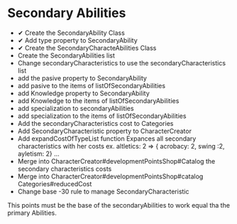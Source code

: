 # Secondary Abilities
* ✔ Create the SecondaryAbility Class
* ✔ Add type property to SecondaryAbility
* ✔ Create the SecondaryCharacteAbilities Class
* Create the SecondaryAbilities list
* Change secondaryCharacteristics to use the secondaryCharacteristics list
* add the pasive property to SecondaryAbility
* add pasive to the items of listOfSecondaryAbilities
* add Knowledge property to SecondaryAbility
* add Knowledge to the items of listOfSecondaryAbilities
* add specialization to secondaryAbilities
* add specialization to the items of listOfSecondaryAbilities
* Add the secondaryCharacteristics cost to Categories
* Add SecondaryCharacteristic property to CharacterCreator
* Add expandCostOfTypeList function
  Expances all secondary characteristics with her costs ex. altletics: 2 => { acrobacy: 2, swing :2, ayletism: 2} ...
* Merge into CharacterCreator#developmentPointsShop#Catalog the secondary characteristics costs
* Merge into CharacterCreator#developmentPointsShop#catalog Categories#reducedCost
* Change base -30 rule to manage SecondaryCharacteristic

This points must be the base of the secondaryAbilities to work equal tha the primary Abilities.
